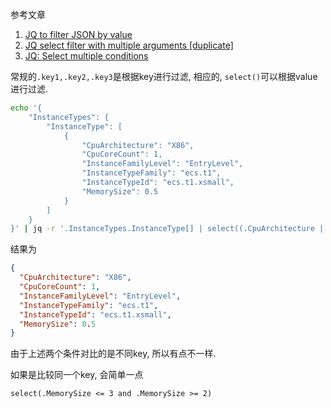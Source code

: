 参考文章

1. [JQ to filter JSON by value](https://gist.github.com/ipbastola/2c955d8bf2e96f9b1077b15f995bdae3)
2. [JQ select filter with multiple arguments [duplicate]](https://stackoverflow.com/questions/46530167/jq-select-filter-with-multiple-arguments)
3. [JQ: Select multiple conditions](https://stackoverflow.com/questions/33057420/jq-select-multiple-conditions)

常规的`.key1,.key2,.key3`是根据key进行过滤, 相应的, `select()`可以根据value进行过滤.

```bash
echo '{
	"InstanceTypes": {
		"InstanceType": [
			{
				"CpuArchitecture": "X86",
				"CpuCoreCount": 1,
				"InstanceFamilyLevel": "EntryLevel",
				"InstanceTypeFamily": "ecs.t1",
				"InstanceTypeId": "ecs.t1.xsmall",
				"MemorySize": 0.5
			}
        ]
    }
}' | jq -r '.InstanceTypes.InstanceType[] | select((.CpuArchitecture | contains("X86")) and .MemorySize < 16)'
```

结果为

```json
{
  "CpuArchitecture": "X86",
  "CpuCoreCount": 1,
  "InstanceFamilyLevel": "EntryLevel",
  "InstanceTypeFamily": "ecs.t1",
  "InstanceTypeId": "ecs.t1.xsmall",
  "MemorySize": 0.5
}
```

由于上述两个条件对比的是不同key, 所以有点不一样. 

如果是比较同一个key, 会简单一点

```
select(.MemorySize <= 3 and .MemorySize >= 2)
```
